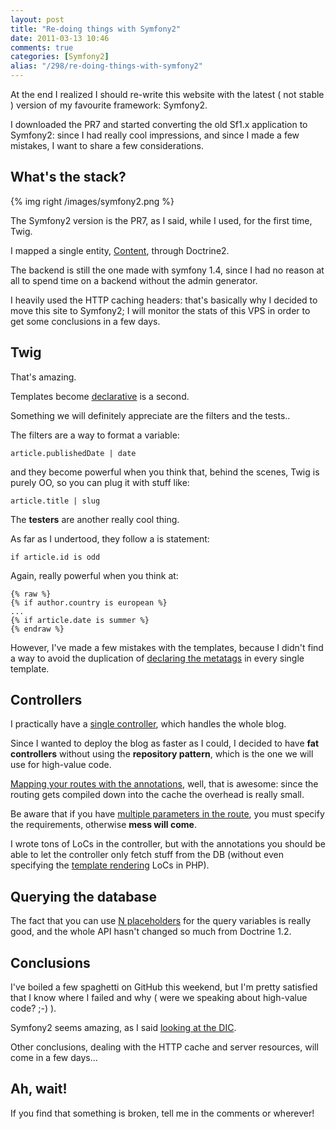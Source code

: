 ```yaml
---
layout: post
title: "Re-doing things with Symfony2"
date: 2011-03-13 10:46
comments: true
categories: [Symfony2]
alias: "/298/re-doing-things-with-symfony2"
---
```


At the end I realized I should re-write this website with the latest ( not stable ) version of my favourite framework: Symfony2.

I downloaded the PR7 and started converting the old Sf1.x application to Symfony2: since I had really cool impressions, and since I made a few mistakes, I want to share a few considerations.
<!-- more -->

## What's the stack?

{% img right /images/symfony2.png %}

The Symfony2 version is the PR7, as I said, while I used, for the first time, Twig.

I mapped a single entity, [Content](https://github.com/odino/odino_org/blob/master/src/Odino/BlogBundle/Entity/Content.php), through Doctrine2.

The backend is still the one made with symfony 1.4, since I had no reason at all to spend time on a backend without the admin generator.

I heavily used the HTTP caching headers: that's basically why I decided to move this site to Symfony2; I will monitor the stats of this VPS in order to get some conclusions in a few days.

## Twig

That's amazing.

Templates become [declarative](https://github.com/odino/odino_org/blob/master/src/Odino/BlogBundle/Resources/views/Default/tags.html.twig#L10) is a second.

Something we will definitely appreciate are the filters and the tests..

The filters are a way to format a variable:

```
article.publishedDate | date
```

and they become powerful when you think that, behind the scenes, Twig is purely OO, so you can plug it with stuff like:

```
article.title | slug
```

The **testers** are another really cool thing.

As far as I undertood, they follow a is statement:

```
if article.id is odd
```

Again, really powerful when you think at:

```
{% raw %}
{% if author.country is european %}
...
{% if article.date is summer %} 
{% endraw %}
```

However, I've made a few mistakes with the templates, because I didn't find a way to avoid the duplication of [declaring the metatags](https://github.com/odino/odino_org/blob/master/src/Odino/BlogBundle/Resources/views/Default/content.html.twig#L3) in every single template.

## Controllers

I practically have a [single controller](https://github.com/odino/odino_org/blob/master/src/Odino/BlogBundle/Controller/BlogController.php), which handles the whole blog.

Since I wanted to deploy the blog as faster as I could, I decided to have **fat controllers** without using the **repository pattern**, which is the one we will use for high-value code.

[Mapping your routes with the annotations](https://github.com/odino/odino_org/blob/master/src/Odino/BlogBundle/Controller/BlogController.php#L82), well, that is awesome: since the routing gets compiled down into the cache the overhead is really small.

Be aware that if you have [multiple parameters in the route](https://github.com/odino/odino_org/blob/master/src/Odino/BlogBundle/Controller/BlogController.php#L140), you must specify the requirements, otherwise **mess will come**.

I wrote tons of LoCs in the controller, but with the annotations you should be able to let the controller only fetch stuff from the DB (without even specifying the [template rendering](http://bundles.symfony-reloaded.org/frameworkextrabundle/annotations/view.html#usage) LoCs in PHP).

## Querying the database

The fact that you can use [N placeholders](https://github.com/odino/odino_org/blob/master/src/Odino/BlogBundle/Controller/BlogController.php#L92) for the query variables is really good, and the whole API hasn't changed so much from Doctrine 1.2.

## Conclusions

I've boiled a few spaghetti on GitHub this weekend, but I'm pretty satisfied that I know where I failed and why ( were we speaking about high-value code? ;-) ).

Symfony2 seems amazing, as I said [looking at the DIC](http://www.odino.org/268/creating-your-own-services-for-the-symfony2-dic).

Other conclusions, dealing with the HTTP cache and server resources, will come in a few days...

## Ah, wait!

If you find that something is broken, tell me in the comments or wherever!
